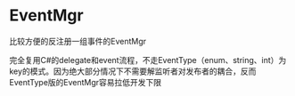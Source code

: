 # EventMgr
比较方便的反注册一组事件的EventMgr

完全复用C#的delegate和event流程，不走EventType（enum、string、int）为key的模式。因为绝大部分情况下不需要解监听者对发布者的耦合，反而EventType版的EventMgr容易拉低开发下限